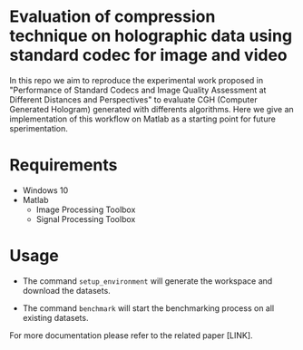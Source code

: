 # Evaluation of compression technique on holographic data using standard codec for image and video

In this repo we aim to reproduce the experimental work proposed in "Performance of Standard Codecs and Image Quality Assessment at Different Distances and Perspectives" to evaluate CGH (Computer Generated Hologram) generated with differents algorithms. Here we give an implementation of this workflow on Matlab as a starting point for future sperimentation.

# Requirements 

- Windows 10
- Matlab
  - Image Processing Toolbox
  - Signal Processing Toolbox

# Usage

- The command ``` setup_environment ``` will generate the workspace and download the datasets.

- The command ``` benchmark ``` will start the benchmarking process on all existing datasets.

For more documentation please refer to the related paper [LINK].
